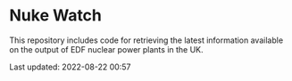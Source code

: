 # Nuke Watch

This repository includes code for retrieving the latest information available on the output of EDF nuclear power plants in the UK.

Last updated: 2022-08-22 00:57